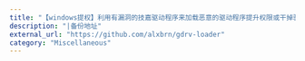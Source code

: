```yaml
---
title: "【windows提权】利用有漏洞的技嘉驱动程序来加载恶意的驱动程序提升权限或干掉驱动级保护的杀软"
description: "|备份地址"
external_url: "https://github.com/alxbrn/gdrv-loader"
category: "Miscellaneous"
---
```

